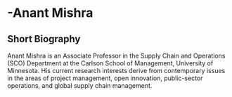 # -Anant Mishra
   <h2>Short Biography</h2>
   <p>  Anant Mishra is an Associate Professor in the Supply Chain and Operations               (SCO) Department at the Carlson School of  Management, University of 
    Minnesota. His current research interests derive from contemporary issues in the      areas of project management, open innovation, public-sector operations, and             global supply chain management.</p>

